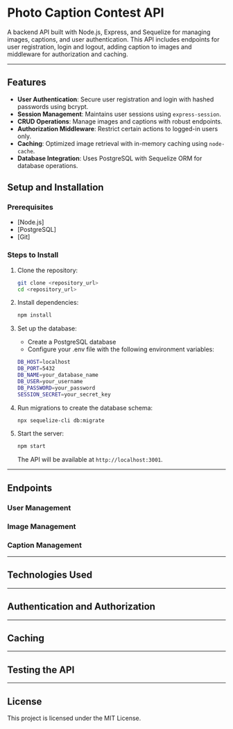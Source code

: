 # Photo Caption Contest API

A backend API built with Node.js, Express, and Sequelize for managing images, captions, and user authentication.
This API includes endpoints for user registration, login and logout, adding caption to images and middleware for authorization and caching.

---

## Features

- **User Authentication**: Secure user registration and login with hashed passwords using bcrypt.
- **Session Management**: Maintains user sessions using `express-session`.
- **CRUD Operations**: Manage images and captions with robust endpoints.
- **Authorization Middleware**: Restrict certain actions to logged-in users only.
- **Caching**: Optimized image retrieval with in-memory caching using `node-cache`.
- **Database Integration**: Uses PostgreSQL with Sequelize ORM for database operations.


## Setup and Installation

### Prerequisites

- [Node.js]
- [PostgreSQL]
- [Git]

### Steps to Install

1. Clone the repository:

   ```bash
   git clone <repository_url>
   cd <repository_url>

2. Install dependencies:

   ```bash
   npm install

3. Set up the database:

   - Create a PostgreSQL database
   - Configure your .env file with the following environment variables:
   

   ```bash
   DB_HOST=localhost
   DB_PORT=5432
   DB_NAME=your_database_name
   DB_USER=your_username
   DB_PASSWORD=your_password
   SESSION_SECRET=your_secret_key

4. Run migrations to create the database schema:

   ```bash
   npx sequelize-cli db:migrate

5. Start the server:

   ```bash
   npm start
   ```
   The API will be available at `http://localhost:3001`.

---

## Endpoints

### User Management

### Image Management

### Caption Management

---

## Technologies Used

---

## Authentication and Authorization

---

## Caching

---

## Testing the API

---

## License

This project is licensed under the MIT License.